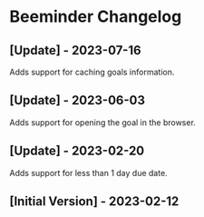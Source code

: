 # Beeminder Changelog

## [Update] - 2023-07-16

Adds support for caching goals information.

## [Update] - 2023-06-03

Adds support for opening the goal in the browser.

## [Update] - 2023-02-20

Adds support for less than 1 day due date.

## [Initial Version] - 2023-02-12
